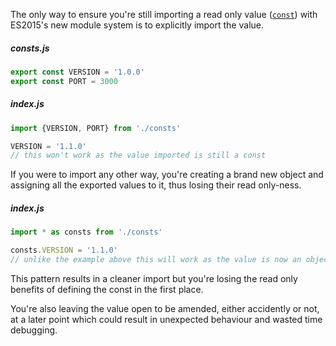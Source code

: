 The only way to ensure you're still importing a read only value ([`const`](https://developer.mozilla.org/en-US/docs/Web/JavaScript/Reference/Statements/const)) with ES2015's new module system is to explicitly import the value.

##### _consts.js_

```javascript
export const VERSION = '1.0.0'
export const PORT = 3000
```

##### _index.js_

```javascript
import {VERSION, PORT} from './consts'

VERSION = '1.1.0'
// this won't work as the value imported is still a const
```

If you were to import any other way, you're creating a brand new object and assigning all the exported values to it, thus losing their read only-ness.

##### _index.js_

```javascript
import * as consts from './consts'

consts.VERSION = '1.1.0'
// unlike the example above this will work as the value is now an object property
```

This pattern results in a cleaner import but you're losing the read only benefits of defining the const in the first place.

You're also leaving the value open to be amended, either accidently or not, at a later point which could result in unexpected behaviour and wasted time debugging.
